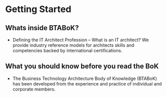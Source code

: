 # Getting Started

## Whats inside BTABoK?

* Defining the IT Architect Profession – What is an IT architect? We provide industry reference models for architects skills and competencies backed by international certifications.

## What you should know before you read the BoK

* The Business Technology Architecture Body of Knowledge (BTABoK) has been developed from the experience and practice of individual and corporate members.